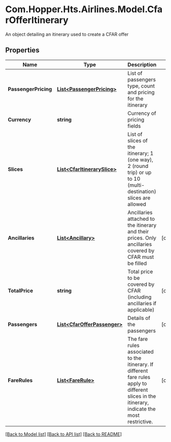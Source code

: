 # Com.Hopper.Hts.Airlines.Model.CfarOfferItinerary
An object detailing an itinerary used to create a CFAR offer

## Properties

Name | Type | Description | Notes
------------ | ------------- | ------------- | -------------
**PassengerPricing** | [**List&lt;PassengerPricing&gt;**](PassengerPricing.md) | List of passengers type, count and pricing for the itinerary | 
**Currency** | **string** | Currency of pricing fields | 
**Slices** | [**List&lt;CfarItinerarySlice&gt;**](CfarItinerarySlice.md) | List of slices of the itinerary; 1 (one way),  2 (round trip) or up to 10 (multi-destination) slices are allowed | 
**Ancillaries** | [**List&lt;Ancillary&gt;**](Ancillary.md) | Ancillaries attached to the itinerary and their prices. Only ancillaries covered by CFAR must be filled | [optional] 
**TotalPrice** | **string** | Total price to be covered by CFAR (including ancillaries if applicable) | [optional] 
**Passengers** | [**List&lt;CfarOfferPassenger&gt;**](CfarOfferPassenger.md) | Details of the passengers | [optional] 
**FareRules** | [**List&lt;FareRule&gt;**](FareRule.md) | The fare rules associated to the itinerary. If different fare rules apply to different slices in the itinerary, indicate the most restrictive. | [optional] 

[[Back to Model list]](../../README.md#documentation-for-models) [[Back to API list]](../../README.md#documentation-for-api-endpoints) [[Back to README]](../../README.md)

